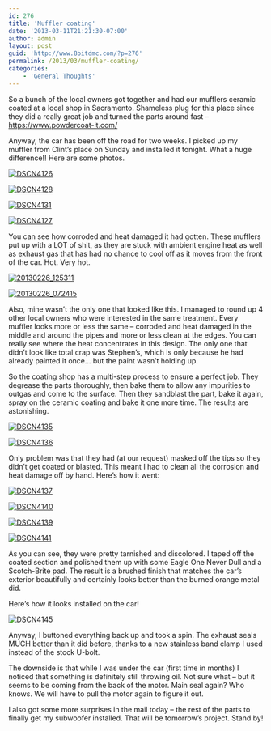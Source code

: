 ```yaml
---
id: 276
title: 'Muffler coating'
date: '2013-03-11T21:21:30-07:00'
author: admin
layout: post
guid: 'http://www.8bitdmc.com/?p=276'
permalink: /2013/03/muffler-coating/
categories:
    - 'General Thoughts'
---
```


So a bunch of the local owners got together and had our mufflers ceramic coated at a local shop in Sacramento. Shameless plug for this place since they did a really great job and turned the parts around fast – <https://www.powdercoat-it.com/>

Anyway, the car has been off the road for two weeks. I picked up my muffler from Clint’s place on Sunday and installed it tonight. What a huge difference!! Here are some photos.

[![DSCN4126](/assets/images2013/03/DSCN4126-300x224.jpg)](/assets/images2013/03/DSCN4126.jpg)

[![DSCN4128](/assets/images2013/03/DSCN4128-300x224.jpg)](/assets/images2013/03/DSCN4128.jpg)

[![DSCN4131](/assets/images2013/03/DSCN4131-300x224.jpg)](/assets/images2013/03/DSCN4131.jpg)

[![DSCN4127](/assets/images2013/03/DSCN4127-300x224.jpg)](/assets/images2013/03/DSCN4127.jpg)

You can see how corroded and heat damaged it had gotten. These mufflers put up with a LOT of shit, as they are stuck with ambient engine heat as well as exhaust gas that has had no chance to cool off as it moves from the front of the car. Hot. Very hot.

[![20130226_125311](/assets/images2013/03/20130226_125311-300x225.jpg)](/assets/images2013/03/20130226_125311.jpg)

[![20130226_072415](/assets/images2013/03/20130226_072415-300x225.jpg)](/assets/images2013/03/20130226_072415.jpg)

Also, mine wasn’t the only one that looked like this. I managed to round up 4 other local owners who were interested in the same treatment. Every muffler looks more or less the same – corroded and heat damaged in the middle and around the pipes and more or less clean at the edges. You can really see where the heat concentrates in this design. The only one that didn’t look like total crap was Stephen’s, which is only because he had already painted it once… but the paint wasn’t holding up.

So the coating shop has a multi-step process to ensure a perfect job. They degrease the parts thoroughly, then bake them to allow any impurities to outgas and come to the surface. Then they sandblast the part, bake it again, spray on the ceramic coating and bake it one more time. The results are astonishing.

[![DSCN4135](/assets/images2013/03/DSCN4135-300x224.jpg)](/assets/images2013/03/DSCN4135.jpg)

[![DSCN4136](/assets/images2013/03/DSCN4136-300x224.jpg)](/assets/images2013/03/DSCN4136.jpg)

Only problem was that they had (at our request) masked off the tips so they didn’t get coated or blasted. This meant I had to clean all the corrosion and heat damage off by hand. Here’s how it went:

[![DSCN4137](/assets/images2013/03/DSCN4137-300x224.jpg)](/assets/images2013/03/DSCN4137.jpg)

[![DSCN4140](/assets/images2013/03/DSCN4140-300x224.jpg)](/assets/images2013/03/DSCN4140.jpg)

[![DSCN4139](/assets/images2013/03/DSCN4139-300x224.jpg)](/assets/images2013/03/DSCN4139.jpg)

[![DSCN4141](/assets/images2013/03/DSCN4141-300x224.jpg)](/assets/images2013/03/DSCN4141.jpg)

As you can see, they were pretty tarnished and discolored. I taped off the coated section and polished them up with some Eagle One Never Dull and a Scotch-Brite pad. The result is a brushed finish that matches the car’s exterior beautifully and certainly looks better than the burned orange metal did.

Here’s how it looks installed on the car!

[![DSCN4145](/assets/images2013/03/DSCN4145-300x224.jpg)](/assets/images2013/03/DSCN4145.jpg)

Anyway, I buttoned everything back up and took a spin. The exhaust seals MUCH better than it did before, thanks to a new stainless band clamp I used instead of the stock U-bolt.

The downside is that while I was under the car (first time in months) I noticed that something is definitely still throwing oil. Not sure what – but it seems to be coming from the back of the motor. Main seal again? Who knows. We will have to pull the motor again to figure it out.

I also got some more surprises in the mail today – the rest of the parts to finally get my subwoofer installed. That will be tomorrow’s project. Stand by!